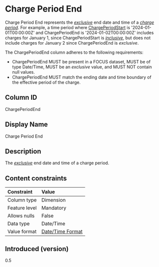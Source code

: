 # Charge Period End

Charge Period End represents the [*exclusive*](#glossary:exclusivebound) end date and time of a [*charge period*](#glossary:chargeperiod). For example, a time period where [ChargePeriodStart](#chargeperiodstart) is '2024-01-01T00:00:00Z' and ChargePeriodEnd is '2024-01-02T00:00:00Z' includes charges for January 1, since ChargePeriodStart is [*inclusive*](#glossary:inclusivebound), but does not include charges for January 2 since ChargePeriodEnd is *exclusive*.

The ChargePeriodEnd column adheres to the following requirements:

* ChargePeriodEnd MUST be present in a FOCUS dataset, MUST be of type Date/Time, MUST be an *exclusive* value, and MUST NOT contain null values.
* ChargePeriodEnd MUST match the ending date and time boundary of the effective period of the charge.

## Column ID

ChargePeriodEnd

## Display Name

Charge Period End

## Description

The [*exclusive*](#glossary:exclusivebound) end date and time of a charge period.

## Content constraints

| Constraint      | Value                                |
|:----------------|:-------------------------------------|
| Column type     | Dimension                            |
| Feature level   | Mandatory                            |
| Allows nulls    | False                                |
| Data type       | Date/Time                            |
| Value format    | [Date/Time Format](#date/timeformat) |

## Introduced (version)

0.5
